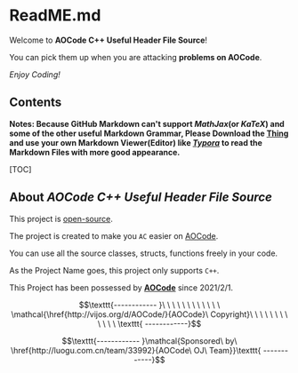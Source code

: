 # ReadME.md

Welcome to **AOCode C++ Useful Header File Source**!

You can pick them up when you are attacking **problems on AOCode**.

_Enjoy Coding!_

## Contents

**Notes: Because GitHub Markdown can't support _MathJax_\(or _KaTeX_) and some of the other useful Markdown Grammar, Please Download the [Thing](http://github.com/AOCode-OJ/useful-cpp-source/archive/refs/heads/main.zip) and use your own Markdown Viewer(Editor) like [_Typora_](http://typora.io/) to read the Markdown Files with more good appearance.**

[TOC]

## About _**AOCode C++ Useful Header File Source**_

This project is [open-source][GitHub/uhfs].

The project is created to make you `AC` easier on [AOCode][Vijos/AOCode].

You can use all the source classes, structs, functions freely in your code.

As the Project Name goes, this project only supports ```C++```.

This Project has been possessed by [**AOCode**][Vijos/AOCode] since $2021/2/1$.



$$\texttt{------------ }\ \ \ \ \ \ \ \ \ \ \ \ \mathcal{\href{http://vijos.org/d/AOCode/}{AOCode}\ Copyright}\ \ \ \ \ \ \ \ \ \ \ \ \texttt{ ------------}$$

$$\texttt{------------ }\mathcal{Sponsored\ by\ \href{http://luogu.com.cn/team/33992}{AOCode\ OJ\ Team}}\texttt{ ------------}$$



[GitHub/uhfs]: http://github.com/AOCode-OJ/useful-cpp-source "GitHub Source"
[Vijos/AOCode]: http://vijos.org/d/AOCode/ "AOCode - Vijos"
